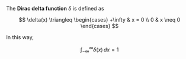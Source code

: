 The **Dirac delta function** $\delta$ is defined as

$$
\delta(x) \triangleq \begin{cases} +\infty & x = 0 \\ 0 & x \neq 0 \end{cases}
$$

In this way,

$$\int _{-\infty }^{\infty }\delta (x)\,dx=1$$